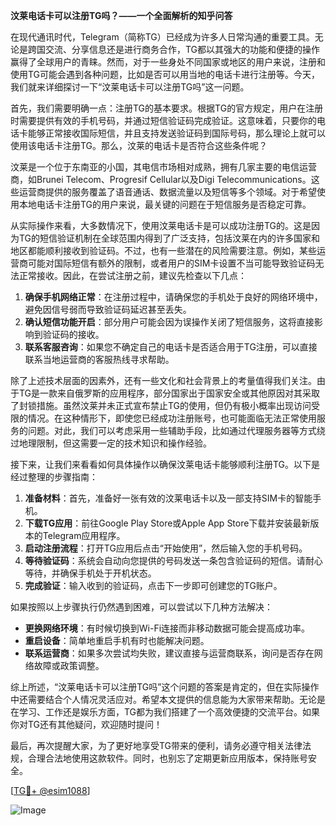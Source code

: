 **汶莱电话卡可以注册TG吗？——一个全面解析的知乎问答**

在现代通讯时代，Telegram（简称TG）已经成为许多人日常沟通的重要工具。无论是跨国交流、分享信息还是进行商务合作，TG都以其强大的功能和便捷的操作赢得了全球用户的青睐。然而，对于一些身处不同国家或地区的用户来说，注册和使用TG可能会遇到各种问题，比如是否可以用当地的电话卡进行注册等。今天，我们就来详细探讨一下“汶莱电话卡可以注册TG吗”这一问题。

首先，我们需要明确一点：注册TG的基本要求。根据TG的官方规定，用户在注册时需要提供有效的手机号码，并通过短信验证码完成验证。这意味着，只要你的电话卡能够正常接收国际短信，并且支持发送验证码到国际号码，那么理论上就可以使用该电话卡注册TG。那么，汶莱的电话卡是否符合这些条件呢？

汶莱是一个位于东南亚的小国，其电信市场相对成熟，拥有几家主要的电信运营商，如Brunei Telecom、Progresif Cellular以及Digi Telecommunications。这些运营商提供的服务覆盖了语音通话、数据流量以及短信等多个领域。对于希望使用本地电话卡注册TG的用户来说，最关键的问题在于短信服务是否稳定可靠。

从实际操作来看，大多数情况下，使用汶莱电话卡是可以成功注册TG的。这是因为TG的短信验证机制在全球范围内得到了广泛支持，包括汶莱在内的许多国家和地区都能顺利接收到验证码。不过，也有一些潜在的风险需要注意。例如，某些运营商可能对国际短信有额外的限制，或者用户的SIM卡设置不当可能导致验证码无法正常接收。因此，在尝试注册之前，建议先检查以下几点：

1. **确保手机网络正常**：在注册过程中，请确保您的手机处于良好的网络环境中，避免因信号弱而导致验证码延迟甚至丢失。
2. **确认短信功能开启**：部分用户可能会因为误操作关闭了短信服务，这将直接影响到验证码的接收。
3. **联系客服咨询**：如果您不确定自己的电话卡是否适合用于TG注册，可以直接联系当地运营商的客服热线寻求帮助。

除了上述技术层面的因素外，还有一些文化和社会背景上的考量值得我们关注。由于TG是一款来自俄罗斯的应用程序，部分国家出于国家安全或其他原因对其采取了封锁措施。虽然汶莱并未正式宣布禁止TG的使用，但仍有极小概率出现访问受限的情况。在这种情形下，即使您已经成功注册账号，也可能面临无法正常使用服务的问题。对此，我们可以考虑采用一些辅助手段，比如通过代理服务器等方式绕过地理限制，但这需要一定的技术知识和操作经验。

接下来，让我们来看看如何具体操作以确保汶莱电话卡能够顺利注册TG。以下是经过整理的步骤指南：

1. **准备材料**：首先，准备好一张有效的汶莱电话卡以及一部支持SIM卡的智能手机。
2. **下载TG应用**：前往Google Play Store或Apple App Store下载并安装最新版本的Telegram应用程序。
3. **启动注册流程**：打开TG应用后点击“开始使用”，然后输入您的手机号码。
4. **等待验证码**：系统会自动向您提供的号码发送一条包含验证码的短信。请耐心等待，并确保手机处于开机状态。
5. **完成验证**：输入收到的验证码，点击下一步即可创建您的TG账户。

如果按照以上步骤执行仍然遇到困难，可以尝试以下几种方法解决：

- **更换网络环境**：有时候切换到Wi-Fi连接而非移动数据可能会提高成功率。
- **重启设备**：简单地重启手机有时也能解决问题。
- **联系运营商**：如果多次尝试均失败，建议直接与运营商联系，询问是否存在网络故障或政策调整。

综上所述，“汶莱电话卡可以注册TG吗”这个问题的答案是肯定的，但在实际操作中还需要结合个人情况灵活应对。希望本文提供的信息能为大家带来帮助。无论是在学习、工作还是娱乐方面，TG都为我们搭建了一个高效便捷的交流平台。如果你对TG还有其他疑问，欢迎随时提问！

最后，再次提醒大家，为了更好地享受TG带来的便利，请务必遵守相关法律法规，合理合法地使用这款软件。同时，也别忘了定期更新应用版本，保持账号安全。

[[TG💪+ @esim1088](https://t.me/s/esim1088)] 

![Image](https://i.postimg.cc/4NQfJmqS/Snipaste-2025-05-13-00-14-12.png)